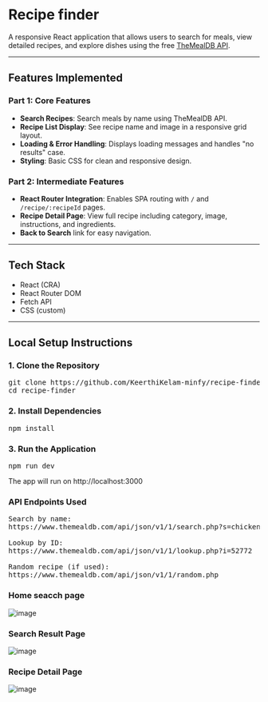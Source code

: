 # Recipe finder

A responsive React application that allows users to search for meals, view detailed recipes, and explore dishes using the free [TheMealDB API](https://www.themealdb.com/api.php).

---

##  Features Implemented

###  **Part 1: Core Features**
-  **Search Recipes**: Search meals by name using TheMealDB API.
-  **Recipe List Display**: See recipe name and image in a responsive grid layout.
-  **Loading & Error Handling**: Displays loading messages and handles "no results" case.
-  **Styling**: Basic CSS for clean and responsive design.

###  **Part 2: Intermediate Features**
-  **React Router Integration**: Enables SPA routing with `/` and `/recipe/:recipeId` pages.
-  **Recipe Detail Page**: View full recipe including category, image, instructions, and ingredients.
-  **Back to Search** link for easy navigation.

---

##  Tech Stack

- React (CRA)
- React Router DOM
- Fetch API
- CSS (custom)

---

##  Local Setup Instructions

### 1. Clone the Repository

<pre>
git clone https://github.com/KeerthiKelam-minfy/recipe-finder.git
cd recipe-finder  
</pre>

### 2. Install Dependencies
<pre>
npm install  
</pre>

### 3. Run the Application
<pre>
npm run dev  
</pre>

The app will run on http://localhost:3000

### API Endpoints Used
<pre>
Search by name:
https://www.themealdb.com/api/json/v1/1/search.php?s=chicken

Lookup by ID:
https://www.themealdb.com/api/json/v1/1/lookup.php?i=52772

Random recipe (if used):
https://www.themealdb.com/api/json/v1/1/random.php
</pre>


### Home seacch page
![image](https://github.com/user-attachments/assets/a830c44c-fad1-4134-bc22-d51babb179d7)

### Search Result Page
![image](https://github.com/user-attachments/assets/1ef55726-c682-47a1-b473-74e68ee3d7f2)

### Recipe Detail Page
![image](https://github.com/user-attachments/assets/5d77a2db-604a-4aa1-b304-ca5bf294f561)
